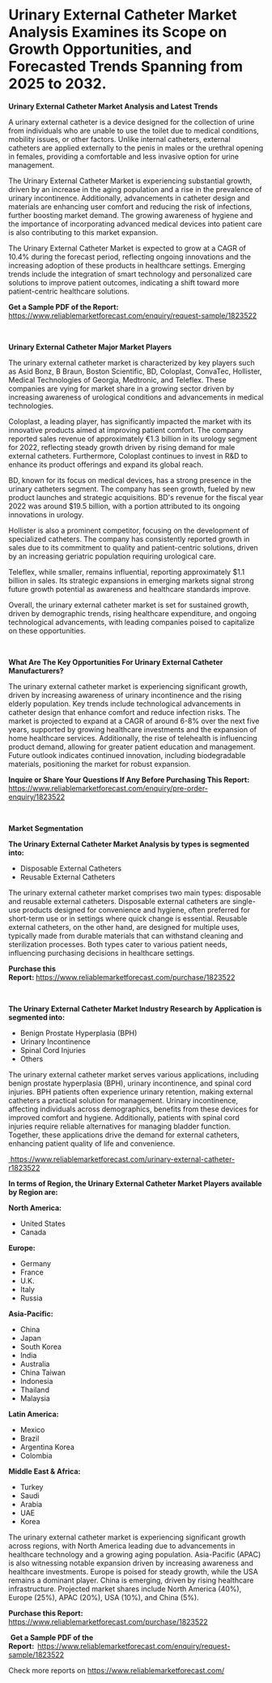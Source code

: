 <p><h1>Urinary External Catheter Market Analysis Examines its Scope on Growth Opportunities, and Forecasted Trends Spanning from 2025 to 2032.</h1></p><p><strong>Urinary External Catheter Market Analysis and Latest Trends</strong></p>
<p><p>A urinary external catheter is a device designed for the collection of urine from individuals who are unable to use the toilet due to medical conditions, mobility issues, or other factors. Unlike internal catheters, external catheters are applied externally to the penis in males or the urethral opening in females, providing a comfortable and less invasive option for urine management.</p><p>The Urinary External Catheter Market is experiencing substantial growth, driven by an increase in the aging population and a rise in the prevalence of urinary incontinence. Additionally, advancements in catheter design and materials are enhancing user comfort and reducing the risk of infections, further boosting market demand. The growing awareness of hygiene and the importance of incorporating advanced medical devices into patient care is also contributing to this market expansion. </p><p>The Urinary External Catheter Market is expected to grow at a CAGR of 10.4% during the forecast period, reflecting ongoing innovations and the increasing adoption of these products in healthcare settings. Emerging trends include the integration of smart technology and personalized care solutions to improve patient outcomes, indicating a shift toward more patient-centric healthcare solutions.</p></p>
<p><strong>Get a Sample PDF of the Report:&nbsp;</strong> <a href="https://www.reliablemarketforecast.com/enquiry/request-sample/1823522?utm_campaign=2469&utm_medium=2&utm_source=Github&utm_content=ia&utm_term=03032025&utm_id=urinary-external-catheter">https://www.reliablemarketforecast.com/enquiry/request-sample/1823522</a></p>
<p>&nbsp;</p>
<p><strong>Urinary External Catheter Major Market Players</strong></p>
<p><p>The urinary external catheter market is characterized by key players such as Asid Bonz, B Braun, Boston Scientific, BD, Coloplast, ConvaTec, Hollister, Medical Technologies of Georgia, Medtronic, and Teleflex. These companies are vying for market share in a growing sector driven by increasing awareness of urological conditions and advancements in medical technologies.</p><p>Coloplast, a leading player, has significantly impacted the market with its innovative products aimed at improving patient comfort. The company reported sales revenue of approximately €1.3 billion in its urology segment for 2022, reflecting steady growth driven by rising demand for male external catheters. Furthermore, Coloplast continues to invest in R&D to enhance its product offerings and expand its global reach.</p><p>BD, known for its focus on medical devices, has a strong presence in the urinary catheters segment. The company has seen growth, fueled by new product launches and strategic acquisitions. BD's revenue for the fiscal year 2022 was around $19.5 billion, with a portion attributed to its ongoing innovations in urology.</p><p>Hollister is also a prominent competitor, focusing on the development of specialized catheters. The company has consistently reported growth in sales due to its commitment to quality and patient-centric solutions, driven by an increasing geriatric population requiring urological care.</p><p>Teleflex, while smaller, remains influential, reporting approximately $1.1 billion in sales. Its strategic expansions in emerging markets signal strong future growth potential as awareness and healthcare standards improve.</p><p>Overall, the urinary external catheter market is set for sustained growth, driven by demographic trends, rising healthcare expenditure, and ongoing technological advancements, with leading companies poised to capitalize on these opportunities.</p></p>
<p>&nbsp;</p>
<p><strong>What Are The Key Opportunities For Urinary External Catheter Manufacturers?</strong></p>
<p><p>The urinary external catheter market is experiencing significant growth, driven by increasing awareness of urinary incontinence and the rising elderly population. Key trends include technological advancements in catheter design that enhance comfort and reduce infection risks. The market is projected to expand at a CAGR of around 6-8% over the next five years, supported by growing healthcare investments and the expansion of home healthcare services. Additionally, the rise of telehealth is influencing product demand, allowing for greater patient education and management. Future outlook indicates continued innovation, including biodegradable materials, positioning the market for robust expansion.</p></p>
<p><strong>Inquire or Share Your Questions If Any Before Purchasing This Report:</strong> <a href="https://www.reliablemarketforecast.com/enquiry/pre-order-enquiry/1823522?utm_campaign=2469&utm_medium=2&utm_source=Github&utm_content=ia&utm_term=03032025&utm_id=urinary-external-catheter">https://www.reliablemarketforecast.com/enquiry/pre-order-enquiry/1823522</a></p>
<p>&nbsp;</p>
<p><strong>Market Segmentation</strong></p>
<p><strong>The Urinary External Catheter Market Analysis by types is segmented into:</strong></p>
<p><ul><li>Disposable External Catheters</li><li>Reusable External Catheters</li></ul></p>
<p><p>The urinary external catheter market comprises two main types: disposable and reusable external catheters. Disposable external catheters are single-use products designed for convenience and hygiene, often preferred for short-term use or in settings where quick change is essential. Reusable external catheters, on the other hand, are designed for multiple uses, typically made from durable materials that can withstand cleaning and sterilization processes. Both types cater to various patient needs, influencing purchasing decisions in healthcare settings.</p></p>
<p><strong>Purchase this Report:&nbsp;</strong><a href="https://www.reliablemarketforecast.com/purchase/1823522?utm_campaign=2469&utm_medium=2&utm_source=Github&utm_content=ia&utm_term=03032025&utm_id=urinary-external-catheter">https://www.reliablemarketforecast.com/purchase/1823522</a></p>
<p>&nbsp;</p>
<p><strong>The Urinary External Catheter Market Industry Research by Application is segmented into:</strong></p>
<p><ul><li>Benign Prostate Hyperplasia (BPH)</li><li>Urinary Incontinence</li><li>Spinal Cord Injuries</li><li>Others</li></ul></p>
<p><p>The urinary external catheter market serves various applications, including benign prostate hyperplasia (BPH), urinary incontinence, and spinal cord injuries. BPH patients often experience urinary retention, making external catheters a practical solution for management. Urinary incontinence, affecting individuals across demographics, benefits from these devices for improved comfort and hygiene. Additionally, patients with spinal cord injuries require reliable alternatives for managing bladder function. Together, these applications drive the demand for external catheters, enhancing patient quality of life and convenience.</p></p>
<p><a href="https://www.reliablemarketforecast.com/urinary-external-catheter-r1823522?utm_campaign=2469&utm_medium=2&utm_source=Github&utm_content=ia&utm_term=03032025&utm_id=urinary-external-catheter">&nbsp;https://www.reliablemarketforecast.com/urinary-external-catheter-r1823522</a></p>
<p><strong>In terms of Region, the Urinary External Catheter Market Players available by Region are:</strong></p>
<p>
    <p> <strong> North America: </strong>
        <ul>
            <li>United States</li>
            <li>Canada</li>
        </ul>
        </p> 
    <p> <strong> Europe: </strong>
        <ul>
            <li>Germany</li>
            <li>France</li>
            <li>U.K.</li>
            <li>Italy</li>
            <li>Russia</li>
        </ul>
        </p> 
    <p> <strong> Asia-Pacific: </strong>
        <ul>
            <li>China</li>
            <li>Japan</li>
            <li>South Korea</li>
            <li>India</li>
            <li>Australia</li>
            <li>China Taiwan</li>
            <li>Indonesia</li>
            <li>Thailand</li>
            <li>Malaysia</li>
        </ul>
        </p> 
    <p> <strong> Latin America: </strong>
        <ul>
            <li>Mexico</li>
            <li>Brazil</li>
            <li>Argentina Korea</li>
            <li>Colombia</li>
        </ul>
        </p> 
    <p> <strong> Middle East & Africa: </strong>
        <ul>
            <li>Turkey</li>
            <li>Saudi</li>
            <li>Arabia</li>
            <li>UAE</li>
            <li>Korea</li>
        </ul>
    </p>
    </p>
<p><p>The urinary external catheter market is experiencing significant growth across regions, with North America leading due to advancements in healthcare technology and a growing aging population. Asia-Pacific (APAC) is also witnessing notable expansion driven by increasing awareness and healthcare investments. Europe is poised for steady growth, while the USA remains a dominant player. China is emerging, driven by rising healthcare infrastructure. Projected market shares include North America (40%), Europe (25%), APAC (20%), USA (10%), and China (5%).</p></p>
<p><strong>Purchase this Report: </strong><a href="https://www.reliablemarketforecast.com/purchase/1823522?utm_campaign=2469&utm_medium=2&utm_source=Github&utm_content=ia&utm_term=03032025&utm_id=urinary-external-catheter">https://www.reliablemarketforecast.com/purchase/1823522</a></p>
<p>&nbsp;<strong>Get a Sample PDF of the Report:&nbsp;&nbsp;</strong><a href="https://www.reliablemarketforecast.com/enquiry/request-sample/1823522?utm_campaign=2469&utm_medium=2&utm_source=Github&utm_content=ia&utm_term=03032025&utm_id=urinary-external-catheter">https://www.reliablemarketforecast.com/enquiry/request-sample/1823522</a></p>
<p><strong></strong></p>
<p>Check more reports on <a href="https://www.reliablemarketforecast.com/?utm_campaign=2469&utm_medium=2&utm_source=Github&utm_content=ia&utm_term=03032025&utm_id=urinary-external-catheter">https://www.reliablemarketforecast.com/</a></p>